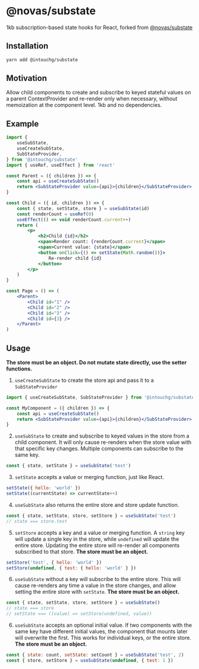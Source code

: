 # @novas/substate

1kb subscription-based state hooks for React, forked from [@novas/substate](https://github.com/codynova/substate)

## Installation

```bash
yarn add @intouchg/substate
```

## Motivation

Allow child components to create and subscribe to keyed stateful values on a parent ContextProvider and re-render only when necessary, without
memoization at the component level. 1kb and no dependencies.

## Example

```jsx
import {
	useSubState,
	useCreateSubState,
	SubStateProvider,
} from '@intouchg/substate'
import { useRef, useEffect } from 'react'

const Parent = ({ children }) => {
	const api = useCreateSubState()
	return <SubStateProvider value={api}>{children}</SubStateProvider>
}

const Child = ({ id, children }) => {
	const { state, setState, store } = useSubState(id)
	const renderCount = useRef(0)
	useEffect(() => void renderCount.current++)
	return (
		<p>
			<h2>Child {id}</h2>
			<span>Render count: {renderCount.current}</span>
			<span>Current value: {state}</span>
			<button onClick={() => setState(Math.random())}>
				Re-render child {id}
			</button>
		</p>
	)
}

const Page = () => (
	<Parent>
		<Child id="1" />
		<Child id="2" />
		<Child id="3" />
		<Child id={3} />
	</Parent>
)
```

## Usage

**The store must be an object. Do not mutate state directly, use the setter functions.**

1. `useCreateSubState` to create the store api and pass it to a `SubStateProvider`

```jsx
import { useCreateSubState, SubStateProvider } from '@intouchg/substate'

const MyComponent = ({ children }) => {
	const api = useCreateSubState()
	return <SubStateProvider value={api}>{children}</SubStateProvider>
}
```

2. `useSubState` to create and subscribe to keyed values in the store from a child component. It will only cause re-renders when the store value with that specific key changes. Multiple components can subscribe to the same key.

```jsx
const { state, setState } = useSubState('test')
```

3. `setState` accepts a value or merging function, just like React.

```jsx
setState({ hello: 'world' })
setState((currentState) => currentState++)
```

4. `useSubState` also returns the entire store and store update function.

```jsx
const { state, setState, store, setStore } = useSubState('test')
// state === store.test
```

5. `setStore` accepts a key and a value or merging function. A `string` key will update a single key in the store, while `undefined` will update the entire store. Updating the entire store will re-render all components subscribed to that store. **The store must be an object.**

```jsx
setStore('test', { hello: 'world' })
setStore(undefined, { test: { hello: 'world' } })
```

6. `useSubState` without a key will subscribe to the entire store. This will cause re-renders any time a value in the store changes, and allow setting the entire store with `setState`. **The store must be an object.**

```jsx
const { state, setState, store, setStore } = useSubState()
// state === store
// setState === ((value) => setStore(undefined, value))
```

6. `useSubState` accepts an optional initial value. If two components with the same key have different initial values, the component that mounts later will overwrite the first. This works for individual keys, or the entire store. **The store must be an object.**

```jsx
const { state: count, setState: setCount } = useSubState('test', 2)
const { store, setStore } = useSubState(undefined, { test: 1 })
```
